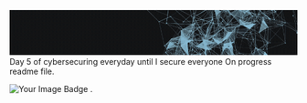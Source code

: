 ![Demo](./assets/juangifpresentation.gif)
Day 5 of cybersecuring everyday until I secure everyone
On progress readme file. <br>


<img src="https://tryhackme-badges.s3.amazonaws.com/juanfemeniaqueve.png" alt="Your Image Badge" />
.

